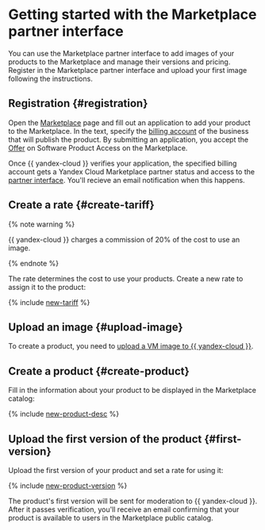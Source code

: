 # Getting started with the Marketplace partner interface

You can use the Marketplace partner interface to add images of your products to the Marketplace and manage their versions and pricing. Register in the Marketplace partner interface and upload your first image following the instructions.

## Registration {#registration}

Open the [Marketplace](https://cloud.yandex.com/marketplace) page and fill out an application to add your product to the Marketplace. In the text, specify the [billing account](../billing/concepts/billing-account.md) of the business that will publish the product. By submitting an application, you accept the [Offer](https://yandex.ru/legal/marketplace_offer/?lang=en) on Software Product Access on the Marketplace.

Once {{ yandex-cloud }} verifies your application, the specified billing account gets a Yandex Cloud Marketplace partner status and access to the [partner interface](https://partners.cloud.yandex.ru/). You'll recieve an email notification when this happens.

## Create a rate {#create-tariff}

{% note warning %}

{{ yandex-cloud }} charges a commission of 20% of the cost to use an image.

{% endnote %}

The rate determines the cost to use your products. Create a new rate to assign it to the product:

{% include [new-tariff](_includes_service/new-tariff.md) %}

## Upload an image {#upload-image}

To create a product, you need to [upload a VM image to {{ yandex-cloud }}](../compute/operations/image-create/upload.md).

## Create a product {#create-product}

Fill in the information about your product to be displayed in the Marketplace catalog:

{% include [new-product-desc](_includes_service/new-product-desc.md) %}

## Upload the first version of the product {#first-version}

Upload the first version of your product and set a rate for using it:

{% include [new-product-version](_includes_service/new-product-version.md) %}

The product's first version will be sent for moderation to {{ yandex-cloud }}. After it passes verification, you'll receive an email confirming that your product is available to users in the Marketplace public catalog.

